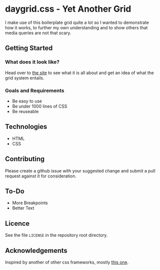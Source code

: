 # daygrid.css - Yet Another Grid
I make use of this boilerplate grid quite a lot so I wanted to demonstrate how it works, to further my own understanding and to show others that media queries are not that scary.

## Getting Started

### What does it look like?
Head over to [the site](https://dayvidwhy.github.io/daygrid/) to see what it is all about and get an idea of what the grid system entails.

### Goals and Requirements
* Be easy to use
* Be under 1000 lines of CSS
* Be reuseable

## Technologies
* HTML
* CSS

## Contributing
Please create a github issue with your suggested change and submit a pull request against it for consideration.

## To-Do
* More Breakpoints
* Better Text

## Licence
See the file `LICENSE` in the repository root directory.

## Acknowledgements
Inspired by another of other css frameworks, mostly [this one](http://getskeleton.com/).
